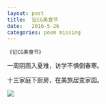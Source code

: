 ```yaml
---
layout: post
title:  记CG美食节
date:   2016-5-26
categories: poem missing
---
```

`《记CG美食节》`

一周阴雨入夏难，访学不惧倒春寒。

十三家庭下厨房，在美旅居变家园。

<!--more-->

![]({{site.url}}/Images/18.png)


<script>
  (function(i,s,o,g,r,a,m){i['GoogleAnalyticsObject']=r;i[r]=i[r]||function(){
  (i[r].q=i[r].q||[]).push(arguments)},i[r].l=1*new Date();a=s.createElement(o),
  m=s.getElementsByTagName(o)[0];a.async=1;a.src=g;m.parentNode.insertBefore(a,m)
  })(window,document,'script','https://www.google-analytics.com/analytics.js','ga');

  ga('create', 'UA-85986843-1', 'auto');
  ga('send', 'pageview');

</script>